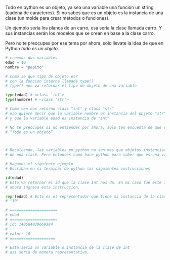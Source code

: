 Todo en python es un objeto, ya sea una variable una función un string (cadena de caracteres)\. 
Si no sabes que es un objeto es la instancia de una clase (un molde para crear métodos o funciones)\.

Un ejemplo sería los planos de un carro, esa sería la clase llamada carro\. 
Y sus instancias serán los modelos que se crean en base a la clase carro\.

Pero no te preocupes por ese tema por ahora, solo llevate la idea de que en Python *todo es un objeto.*


```python
# creemos dos variables
edad = 10
nombre = "pepito"

# como se que tipo de objeto es?
# con la funcion interna llamada type()
# type() nos va retornar el tipo de objeto de una variable

type(edad) # <class 'int'>
type(nombre) # <class 'str'>

# Como ven nos retorno class "int" y class "str"
# eso quiere decir que la variable nombre es instancia del objeto "str"
# y que la variable edad es instancia de "int"

# No te preocupes si no entiendes por ahora, solo ten encuenta de que en python 
# “Todo es un objeto”



# Recalcando, las variables en python no son mas que objetos instanciados
# de una clase. Pero entonces como hace python para saber que es una variable?

# Hagamos el siguiente ejemplo 
# Escriban en si terminal de python las siguientes instrucciones

id(edad) 
# Esto va retornar el id que la clase Int nos da. En mi caso fue este 140564029669384
# ahora ingresa esta instruccion.

repr(edad) # Este es el representador que tiene mi instancia de la clase int
# "10"

# =====================
# edad
# =====================
# id: 140564029669384
#
# valor: 10
# ====================

# Esta seria un variable o instancia de la clase de int
# asi seria de manera representativa.

```

